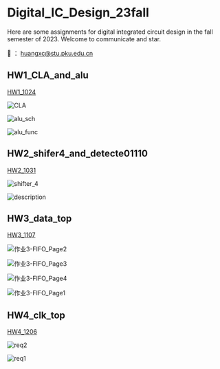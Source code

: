 # Digital_IC_Design_23fall
Here are some assignments for digital integrated circuit design in the fall semester of 2023. Welcome to communicate and star.

📧 ： huangxc@stu.pku.edu.cn

 ## HW1_CLA_and_alu

[HW1_1024](HW1_1024)

![CLA](HW1_1024/images/CLA.png)

![alu_sch](HW1_1024/images/alu_sch.png)

![alu_func](HW1_1024/images/alu_func.png)



## HW2_shifer4_and_detecte01110
[HW2_1031](HW2_1031)

![shifter_4](HW2_1031/images/shifter_4.png)

![description](HW2_1031/images/description.png)



## HW3_data_top
[HW3_1107](HW3_1107)

![作业3-FIFO_Page2](HW3_1107/images/作业3-FIFO_Page2.png)

![作业3-FIFO_Page3](HW3_1107/images/作业3-FIFO_Page3.png)

![作业3-FIFO_Page4](HW3_1107/images/作业3-FIFO_Page4.png)

![作业3-FIFO_Page1](HW3_1107/images/作业3-FIFO_Page1.png)



## HW4_clk_top
[HW4_1206](HW6_1206)

![req2](HW4_1206/images/req2.png)

![req1](HW4_1206/images/req1.png)
